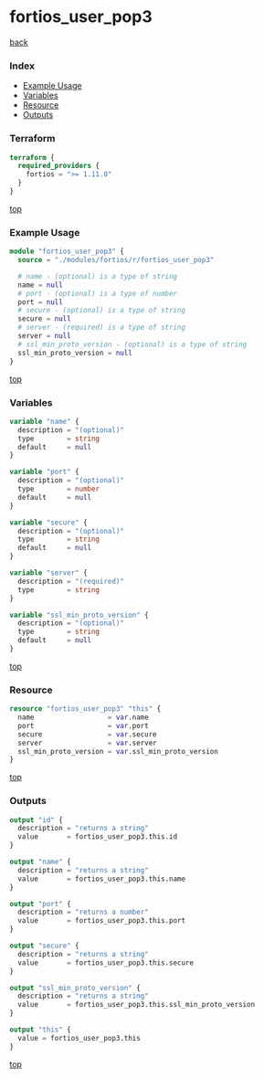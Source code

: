 # fortios_user_pop3

[back](../fortios.md)

### Index

- [Example Usage](#example-usage)
- [Variables](#variables)
- [Resource](#resource)
- [Outputs](#outputs)

### Terraform

```terraform
terraform {
  required_providers {
    fortios = ">= 1.11.0"
  }
}
```

[top](#index)

### Example Usage

```terraform
module "fortios_user_pop3" {
  source = "./modules/fortios/r/fortios_user_pop3"

  # name - (optional) is a type of string
  name = null
  # port - (optional) is a type of number
  port = null
  # secure - (optional) is a type of string
  secure = null
  # server - (required) is a type of string
  server = null
  # ssl_min_proto_version - (optional) is a type of string
  ssl_min_proto_version = null
}
```

[top](#index)

### Variables

```terraform
variable "name" {
  description = "(optional)"
  type        = string
  default     = null
}

variable "port" {
  description = "(optional)"
  type        = number
  default     = null
}

variable "secure" {
  description = "(optional)"
  type        = string
  default     = null
}

variable "server" {
  description = "(required)"
  type        = string
}

variable "ssl_min_proto_version" {
  description = "(optional)"
  type        = string
  default     = null
}
```

[top](#index)

### Resource

```terraform
resource "fortios_user_pop3" "this" {
  name                  = var.name
  port                  = var.port
  secure                = var.secure
  server                = var.server
  ssl_min_proto_version = var.ssl_min_proto_version
}
```

[top](#index)

### Outputs

```terraform
output "id" {
  description = "returns a string"
  value       = fortios_user_pop3.this.id
}

output "name" {
  description = "returns a string"
  value       = fortios_user_pop3.this.name
}

output "port" {
  description = "returns a number"
  value       = fortios_user_pop3.this.port
}

output "secure" {
  description = "returns a string"
  value       = fortios_user_pop3.this.secure
}

output "ssl_min_proto_version" {
  description = "returns a string"
  value       = fortios_user_pop3.this.ssl_min_proto_version
}

output "this" {
  value = fortios_user_pop3.this
}
```

[top](#index)